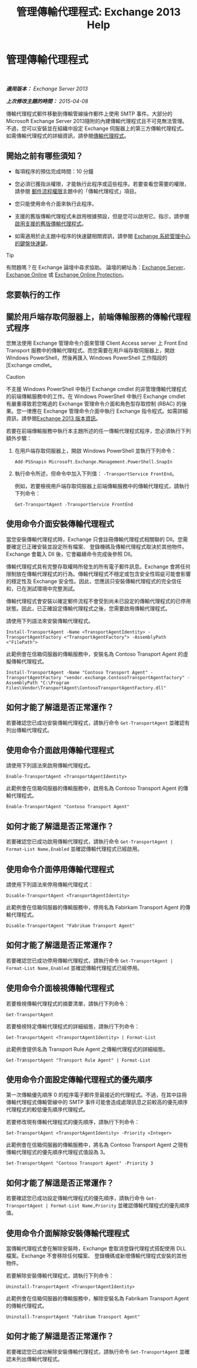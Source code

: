 ﻿---
title: '管理傳輸代理程式: Exchange 2013 Help'
TOCTitle: 管理傳輸代理程式
ms:assetid: f15ab7e4-015d-45b1-9c10-f733d7cd2a36
ms:mtpsurl: https://technet.microsoft.com/zh-tw/library/Bb125175(v=EXCHG.150)
ms:contentKeyID: 50474566
ms.date: 05/21/2018
mtps_version: v=EXCHG.150
ms.translationtype: MT
---

# 管理傳輸代理程式

 

_**適用版本：** Exchange Server 2013_

_**上次修改主題的時間：** 2015-04-08_

傳輸代理程式郵件移動到傳輸管線操作郵件上使用 SMTP 事件。大部分的 Microsoft Exchange Server 2013隨附的內建傳輸代理程式且不可見無法管理。不過，您可以安裝並在組織中設定 Exchange 伺服器上的第三方傳輸代理程式。如需傳輸代理程式的詳細資訊，請參閱[傳輸代理程式](transport-agents-exchange-2013-help.md)。

## 開始之前有哪些須知？

  - 每項程序的預估完成時間：10 分鐘

  - 您必須已獲指派權限，才能執行此程序或這些程序。若要查看您需要的權限，請參閱 [郵件流程權限](mail-flow-permissions-exchange-2013-help.md)主題中的「傳輸代理程式」項目。

  - 您只能使用命令介面來執行此程序。

  - 支援的舊版傳輸代理程式未啟用根據預設，但是您可以啟用它。指示，請參閱[啟用支援的舊版傳輸代理程式](enable-support-for-legacy-transport-agents-exchange-2013-help.md)。

  - 如需適用於此主題中程序的快速鍵相關資訊，請參閱 [Exchange 系統管理中心的鍵盤快速鍵](keyboard-shortcuts-in-the-exchange-admin-center-exchange-online-protection-help.md)。


> [!TIP]  
> 有問題嗎？在 Exchange 論壇中尋求協助。 論壇的網址為：<a href="https://go.microsoft.com/fwlink/p/?linkid=60612">Exchange Server</a>、 <a href="https://go.microsoft.com/fwlink/p/?linkid=267542">Exchange Online</a> 或 <a href="https://go.microsoft.com/fwlink/p/?linkid=285351">Exchange Online Protection</a>。




## 您要執行的工作

## 關於用戶端存取伺服器上，前端傳輸服務的傳輸代理程式程序

您無法使用 Exchange 管理命令介面來管理 Client Access server 上 Front End Transport 服務中的傳輸代理程式。而您需要在用戶端存取伺服器上，開啟 Windows PowerShell，然後再匯入 Windows PowerShell 工作階段的 \[Exchange cmdlet。


> [!CAUTION]  
> 不支援 Windows PowerShell 中執行 Exchange cmdlet 的非管理傳輸代理程式的前端傳輸服務中的工作。在 Windows PowerShell 中執行 Exchange cmdlet 有嚴重導致若您略過的 Exchange 管理命令介面和角色型存取控制 (RBAC) 的後果。您一律應在 Exchange 管理命令介面中執行 Exchange 指令程式。如需詳細資訊，請參閱<a href="release-notes-for-exchange-2013-exchange-2013-help.md">Exchange 2013 版本資訊</a>。




若要在前端傳輸服務中執行本主題所述的任一傳輸代理程式程序，您必須執行下列額外步驟：

1.  在用戶端存取伺服器上，開啟 Windows PowerShell 並執行下列命令：
    
        Add-PSSnapin Microsoft.Exchange.Management.PowerShell.SnapIn

2.  執行命令所述，但命令中加入下列值： `-TransportService FrontEnd`。
    
    例如，若要檢視用戶端存取伺服器上前端傳輸服務中的傳輸代理程式，請執行下列命令：
    
        Get-TransportAgent -TransportService FrontEnd

## 使用命令介面安裝傳輸代理程式

當您安裝傳輸代理程式時，Exchange 只會註冊傳輸代理程式相關聯的 Dll。您需要確定已正確安裝並設定所有檔案、 登錄機碼及傳輸代理程式取決於其他物件。Exchange 會載入 Dll 後，它會繼續命令完成後參照 Dll。

傳輸代理程式具有完整存取權時所發生的所有電子郵件訊息。Exchange 會將任何限制放在傳輸代理程式的行為。傳輸代理程式不穩定或包含安全性瑕疵可能會影響的穩定性及 Exchange 安全性。因此，您應該只安裝傳輸代理程式的完全信任和，已在測試環境中完整測試。

傳輸代理程式會安裝以確定郵件流程不會受到尚未已設定的傳輸代理程式的已停用狀態。因此，已正確設定傳輸代理程式之後，您需要啟用傳輸代理程式。

請使用下列語法來安裝傳輸代理程式。

    Install-TransportAgent -Name <TransportAgentIdentity> -TransportAgentFactory <"TransportAgentFactory"> -AssemblyPath <"FilePath">

此範例會在信箱伺服器的傳輸服務中，安裝名為 Contoso Transport Agent 的虛擬傳輸代理程式。

    Install-TransportAgent -Name "Contoso Transport Agent" -TransportAgentFactory "vendor.exchange.ContosoTransportAgentfactory" -AssemblyPath "C:\Program Files\Vendor\TransportAgent\ContosoTransportAgentFactory.dll"

## 如何才能了解這是否正常運作？

若要確認您已成功安裝傳輸代理程式，請執行命令 `Get-TransportAgent` 並確認有列出傳輸代理程式。

## 使用命令介面啟用傳輸代理程式

請使用下列語法來啟用傳輸代理程式。

    Enable-TransportAgent <TransportAgentIdentity>

此範例會在信箱伺服器的傳輸服務中，啟用名為 Contoso Transport Agent 的傳輸代理程式。

    Enable-TransportAgent "Contoso Transport Agent"

## 如何才能了解這是否正常運作？

若要確認您已成功啟用傳輸代理程式，請執行命令 `Get-TransportAgent | Format-List Name,Enabled` 並確認傳輸代理程式已經啟用。

## 使用命令介面停用傳輸代理程式

請使用下列語法來停用傳輸代理程式：

    Disable-TransportAgent <TransportAgentIdentity>

此範例會在信箱伺服器的傳輸服務中，停用名為 Fabirkam Transport Agent 的傳輸代理程式。

    Disable-TransportAgent "Fabrikam Transport Agent"

## 如何才能了解這是否正常運作？

若要確認您已成功停用傳輸代理程式，請執行命令 `Get-TransportAgent | Format-List Name,Enabled` 並確認傳輸代理程式已經停用。

## 使用命令介面檢視傳輸代理程式

若要檢視傳輸代理程式的摘要清單，請執行下列命令：

    Get-TransportAgent

若要檢視特定傳輸代理程式的詳細組態，請執行下列命令：

    Get-TransportAgent <TransportAgentIdentity> | Format-List

此範例會提供名為 Transport Rule Agent 之傳輸代理程式的詳細組態。

    Get-TransportAgent "Transport Rule Agent" | Format-List

## 使用命令介面設定傳輸代理程式的優先順序

第一次傳輸優先順序 0 的程序電子郵件至最接近的代理程式。不過，在其中註冊傳輸代理程式傳輸管線中的 SMTP 事件可能會造成處理訊息之前較高的優先順序代理程式的較低優先順序代理程式。

若要修改現有傳輸代理程式的優先順序，請執行下列命令：

    Set-TransportAgent <TransportAgentIdentity> -Priority <Integer>

此範例會在信箱伺服器的傳輸服務中，將名為 Contoso Transport Agent 之現有傳輸代理程式的優先順序代理程式值設為 3。

    Set-TransportAgent "Contoso Transport Agent" -Priority 3

## 如何才能了解這是否正常運作？

若要確認您已成功設定傳輸代理程式的優先順序，請執行命令 `Get-TransportAgent | Format-List Name,Priority` 並確認傳輸代理程式的優先順序值。

## 使用命令介面解除安裝傳輸代理程式

當傳輸代理程式會在解除安裝時，Exchange 會取消登錄代理程式搭配使用 DLL 檔案。Exchange 不會移除任何檔案、 登錄機碼或新增傳輸代理程式安裝的其他物件。

若要解除安裝傳輸代理程式，請執行下列命令：

    Uninstall-TransportAgent <TransportAgentIdentity>

此範例會在信箱伺服器的傳輸服務中，解除安裝名為 Fabrikam Transport Agent 的傳輸代理程式。

    Uninstall-TransportAgent "Fabrikam Transport Agent"

## 如何才能了解這是否正常運作？

若要確認您已成功解除安裝傳輸代理程式，請執行命令 `Get-TransportAgent` 並確認未列出傳輸代理程式。

